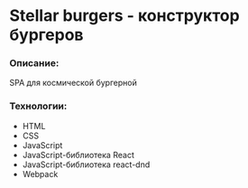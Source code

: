 # Stellar burgers - конструктор бургеров 

### Описание:
SPA для космической бургерной

### Технологии:
* HTML
* CSS
* JavaScript
* JavaScript-библиотека React
* JavaScript-библиотека react-dnd
* Webpack

